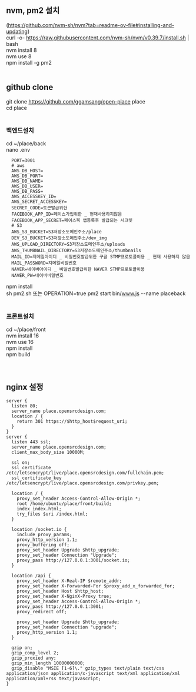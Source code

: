 ## nvm, pm2 설치
(https://github.com/nvm-sh/nvm?tab=readme-ov-file#installing-and-updating) <br />
curl -o- https://raw.githubusercontent.com/nvm-sh/nvm/v0.39.7/install.sh | bash <br />
nvm install 8 <br />
nvm use 8 <br />
npm install -g pm2 <br />
<br />
## github clone <br />
git clone https://github.com/ggamsang/open-place place <br />
cd place <br />
<br />
### 백엔드설치
cd ~/place/back <br />
nano .env <br />
```
  PORT=3001
  # aws
  AWS_DB_HOST=
  AWS_DB_PORT=
  AWS_DB_NAME=
  AWS_DB_USER=
  AWS_DB_PASS=
  AWS_ACCESSKEY_ID=
  AWS_SECRET_ACCESSKEY=
  SECRET_CODE=토큰발급위한
  FACEBOOK_APP_ID=페이스가입위한 _ 현재사용하지않음
  FACEBOOK_APP_SECRET=페이스북 앱등록후 발급되는 시크릿
  # S3
  AWS_S3_BUCKET=S3저장소도메인주소/place
  DEV_S3_BUCKET=S3저장소도메인주소/dev_img
  AWS_UPLOAD_DIRECTORY=S3저장소도메인주소/uploads
  AWS_THUMBNAIL_DIRECTORY=S3저장소도메인주소/thumbnails
  MAIL_ID=지메일아이디 _ 비밀번호발급위한 구글 STMP프로토콜이용 _ 현재 사용하지 않음
  MAIL_PASSWORD=지메일비밀번호 
  NAVER=네이버아이디 _ 비밀번호발급위한 NAVER STMP프로토콜이용
  NAVER_PW=네이버비밀번호
```
npm install <br />
sh pm2.sh 또는 OPERATION=true pm2 start bin/www.js --name placeback <br />
<br />
### 프론트설치
cd ~/place/front <br />
nvm install 16 <br />
nvm use 16 <br />
npm install <br />
npm build <br />
<br />
<br />
## nginx 설정
```
server {
  listen 80;
  server_name place.opensrcdesign.com;
  location / {
    return 301 https://$http_host$request_uri;
  }
}
server {
  listen 443 ssl;
  server_name place.opensrcdesign.com;
  client_max_body_size 10000M;

  ssl on;
  ssl_certificate 	/etc/letsencrypt/live/place.opensrcdesign.com/fullchain.pem;
  ssl_certificate_key 	/etc/letsencrypt/live/place.opensrcdesign.com/privkey.pem;

  location / {
    proxy_set_header Access-Control-Allow-Origin *;
    root /home/ubuntu/place/front/build;
    index index.html;
    try_files $uri /index.html;
  }

  location /socket.io {
    include proxy_params;
    proxy_http_version 1.1;
    proxy_buffering off;
    proxy_set_header Upgrade $http_upgrade;
    proxy_set_header Connection "Upgrade";
    proxy_pass http://127.0.0.1:3001/socket.io;
  }
  
  location /api {
    proxy_set_header X-Real-IP $remote_addr;
    proxy_set_header X-Forwarded-For $proxy_add_x_forwarded_for;
    proxy_set_header Host $http_host;
    proxy_set_header X-NginX-Proxy true;
    proxy_set_header Access-Control-Allow-Origin *;
    proxy_pass http://127.0.0.1:3001;
    proxy_redirect off;

    proxy_set_header Upgrade $http_upgrade;
    proxy_set_header Connection "upgrade";
    proxy_http_version 1.1;
  }

  gzip on;
  gzip_comp_level 2;
  gzip_proxied any;
  gzip_min_length 10000000000;
  gzip_disable "MSIE [1-6]\." gzip_types text/plain text/css application/json application/x-javascript text/xml application/xml application/xml+rss text/javascript;
}
```


